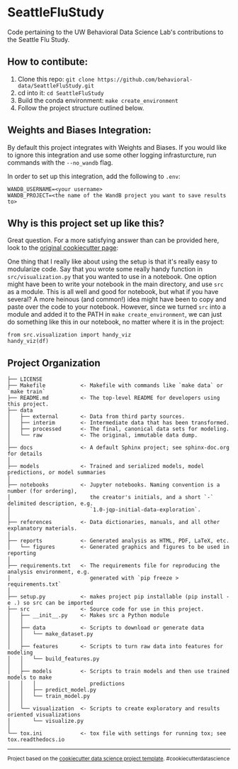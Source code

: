 SeattleFluStudy
==============================

Code pertaining to the UW Behavioral Data Science Lab's contributions to the Seattle Flu Study. 


How to contibute:
------------
1. Clone this repo: `git clone https://github.com/behavioral-data/SeattleFluStudy.git`
2. cd into it:  `cd SeattleFluStudy`
3. Build the conda environment: `make create_environment`
4. Follow the project structure outlined below.


Weights and Biases Integration:
------------
By default this project integrates with Weights and Biases. If you would like to ignore this integration and use some other logging infrasturcture, run commands with the `--no_wandb` flag.

In order to set up this integration, add the following to `.env`:
```
WANDB_USERNAME=<your username>
WANDB_PROJECT=<the name of the WandB project you want to save results to>
```

Why is this project set up like this?
------------
Great question. For a more satisfying answer than can be provided here, look to the [original cookiecutter page](https://drivendata.github.io/cookiecutter-data-science/): 

One thing that I really like about using the setup is that it's really easy to modularize code.
Say that you wrote some really handy function in `src/visualization.py` that you wanted to use in a notebook. One option might have been to write your notebook in the main directory, and use `src` as a module. This is all well and good for notebook, but what if you have several? A more heinous (and common!) idea might have been to copy and paste over the code to your notebook. 
However, since we turned `src` into a module and added it to the PATH in `make create_environment`, we can just do something like this in our notebook, no matter where it is in the project:
```
from src.visualization import handy_viz
handy_viz(df)
```
Project Organization
------------

    ├── LICENSE
    ├── Makefile           <- Makefile with commands like `make data` or `make train`
    ├── README.md          <- The top-level README for developers using this project.
    ├── data
    │   ├── external       <- Data from third party sources.
    │   ├── interim        <- Intermediate data that has been transformed.
    │   ├── processed      <- The final, canonical data sets for modeling.
    │   └── raw            <- The original, immutable data dump.
    │
    ├── docs               <- A default Sphinx project; see sphinx-doc.org for details
    │
    ├── models             <- Trained and serialized models, model predictions, or model summaries
    │
    ├── notebooks          <- Jupyter notebooks. Naming convention is a number (for ordering),
    │                         the creator's initials, and a short `-` delimited description, e.g.
    │                         `1.0-jqp-initial-data-exploration`.
    │
    ├── references         <- Data dictionaries, manuals, and all other explanatory materials.
    │
    ├── reports            <- Generated analysis as HTML, PDF, LaTeX, etc.
    │   └── figures        <- Generated graphics and figures to be used in reporting
    │
    ├── requirements.txt   <- The requirements file for reproducing the analysis environment, e.g.
    │                         generated with `pip freeze > requirements.txt`
    │
    ├── setup.py           <- makes project pip installable (pip install -e .) so src can be imported
    ├── src                <- Source code for use in this project.
    │   ├── __init__.py    <- Makes src a Python module
    │   │
    │   ├── data           <- Scripts to download or generate data
    │   │   └── make_dataset.py
    │   │
    │   ├── features       <- Scripts to turn raw data into features for modeling
    │   │   └── build_features.py
    │   │
    │   ├── models         <- Scripts to train models and then use trained models to make
    │   │   │                 predictions
    │   │   ├── predict_model.py
    │   │   └── train_model.py
    │   │
    │   └── visualization  <- Scripts to create exploratory and results oriented visualizations
    │       └── visualize.py
    │
    └── tox.ini            <- tox file with settings for running tox; see tox.readthedocs.io


--------

<p><small>Project based on the <a target="_blank" href="https://drivendata.github.io/cookiecutter-data-science/">cookiecutter data science project template</a>. #cookiecutterdatascience</small></p>
